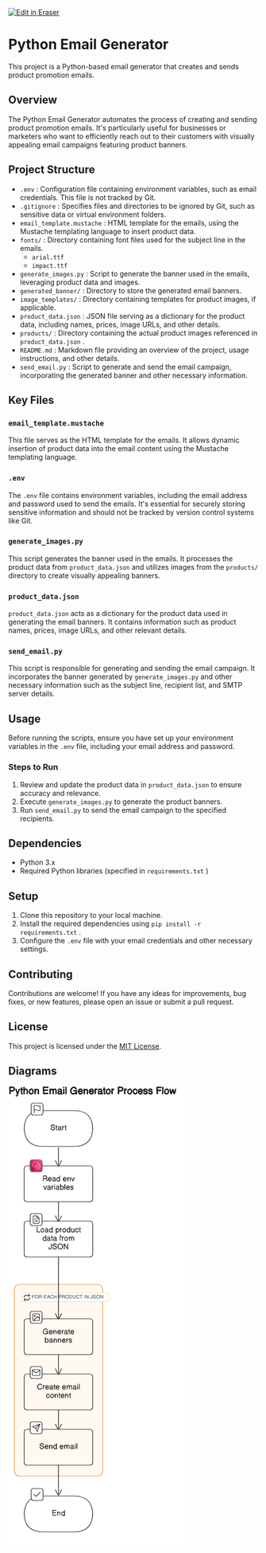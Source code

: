<p><a target="_blank" href="https://app.eraser.io/workspace/jRNymTTmfHN6AeWjBx66" id="edit-in-eraser-github-link"><img alt="Edit in Eraser" src="https://firebasestorage.googleapis.com/v0/b/second-petal-295822.appspot.com/o/images%2Fgithub%2FOpen%20in%20Eraser.svg?alt=media&amp;token=968381c8-a7e7-472a-8ed6-4a6626da5501"></a></p>

# Python Email Generator
This project is a Python-based email generator that creates and sends product promotion emails.

## Overview
The Python Email Generator automates the process of creating and sending product promotion emails. It's particularly useful for businesses or marketers who want to efficiently reach out to their customers with visually appealing email campaigns featuring product banners.

## Project Structure
- `.env` : Configuration file containing environment variables, such as email credentials. This file is not tracked by Git.
- `.gitignore` : Specifies files and directories to be ignored by Git, such as sensitive data or virtual environment folders.
- `email_template.mustache` : HTML template for the emails, using the Mustache templating language to insert product data.
- `fonts/` : Directory containing font files used for the subject line in the emails.
    - `arial.ttf` 
    - `impact.ttf` 
- `generate_images.py` : Script to generate the banner used in the emails, leveraging product data and images.
- `generated_banner/` : Directory to store the generated email banners.
- `image_templates/` : Directory containing templates for product images, if applicable.
- `product_data.json` : JSON file serving as a dictionary for the product data, including names, prices, image URLs, and other details.
- `products/` : Directory containing the actual product images referenced in `product_data.json` .
- `README.md` : Markdown file providing an overview of the project, usage instructions, and other details.
- `send_email.py` : Script to generate and send the email campaign, incorporating the generated banner and other necessary information.
## Key Files
### `email_template.mustache` 
This file serves as the HTML template for the emails. It allows dynamic insertion of product data into the email content using the Mustache templating language.

### `.env` 
The `.env` file contains environment variables, including the email address and password used to send the emails. It's essential for securely storing sensitive information and should not be tracked by version control systems like Git.

### `generate_images.py` 
This script generates the banner used in the emails. It processes the product data from `product_data.json` and utilizes images from the `products/` directory to create visually appealing banners.

### `product_data.json` 
`product_data.json` acts as a dictionary for the product data used in generating the email banners. It contains information such as product names, prices, image URLs, and other relevant details.

### `send_email.py` 
This script is responsible for generating and sending the email campaign. It incorporates the banner generated by `generate_images.py` and other necessary information such as the subject line, recipient list, and SMTP server details.

## Usage
Before running the scripts, ensure you have set up your environment variables in the `.env` file, including your email address and password.

### Steps to Run
1. Review and update the product data in `product_data.json`  to ensure accuracy and relevance.
2. Execute `generate_images.py`  to generate the product banners.
3. Run `send_email.py`  to send the email campaign to the specified recipients.
## Dependencies
- Python 3.x
- Required Python libraries (specified in `requirements.txt` )
## Setup
1. Clone this repository to your local machine.
2. Install the required dependencies using `pip install -r requirements.txt` .
3. Configure the `.env`  file with your email credentials and other necessary settings.
## Contributing
Contributions are welcome! If you have any ideas for improvements, bug fixes, or new features, please open an issue or submit a pull request.

## License
This project is licensed under the [﻿MIT License](LICENSE).


<!-- eraser-additional-content -->
## Diagrams
<!-- eraser-additional-files -->
<a href="/README-Python Email Generator Process Flow-1.eraserdiagram" data-element-id="3KL4AjYC8mk4Uu7IRCoYP"><img src="/.eraser/jRNymTTmfHN6AeWjBx66___3Jivg2tjMecMlrHwbIVIBR8f7U03___---diagram----7395e4bebad83261eb9fe113a9d8081e-Python-Email-Generator-Process-Flow.png" alt="" data-element-id="3KL4AjYC8mk4Uu7IRCoYP" /></a>
<!-- end-eraser-additional-files -->
<!-- end-eraser-additional-content -->
<!--- Eraser file: https://app.eraser.io/workspace/jRNymTTmfHN6AeWjBx66 --->